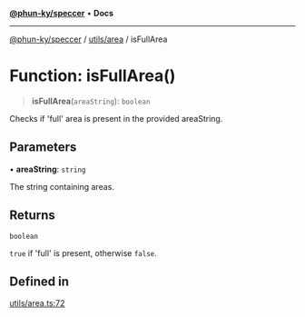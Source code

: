 [**@phun-ky/speccer**](../../../README.md) • **Docs**

***

[@phun-ky/speccer](../../../README.md) / [utils/area](../README.md) / isFullArea

# Function: isFullArea()

> **isFullArea**(`areaString`): `boolean`

Checks if 'full' area is present in the provided areaString.

## Parameters

• **areaString**: `string`

The string containing areas.

## Returns

`boolean`

`true` if 'full' is present, otherwise `false`.

## Defined in

[utils/area.ts:72](https://github.com/phun-ky/speccer/blob/main/src/utils/area.ts#L72)
